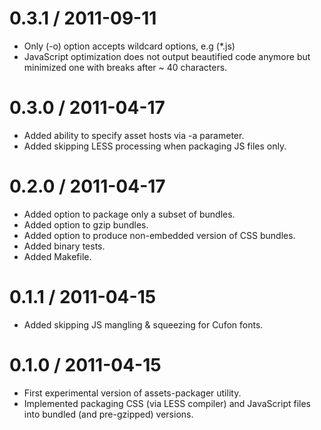 0.3.1 / 2011-09-11
==================
  
  * Only (-o) option accepts wildcard options, e.g (*.js)
  * JavaScript optimization does not output beautified code anymore but minimized one with breaks after ~ 40 characters.

0.3.0 / 2011-04-17
==================
  
  * Added ability to specify asset hosts via -a parameter.
  * Added skipping LESS processing when packaging JS files only.

0.2.0 / 2011-04-17
==================
  
  * Added option to package only a subset of bundles.
  * Added option to gzip bundles.
  * Added option to produce non-embedded version of CSS bundles.
  * Added binary tests.
  * Added Makefile.

0.1.1 / 2011-04-15
==================

  * Added skipping JS mangling & squeezing for Cufon fonts.

0.1.0 / 2011-04-15
==================

  * First experimental version of assets-packager utility.
  * Implemented packaging CSS (via LESS compiler) and JavaScript files into bundled (and pre-gzipped) versions.